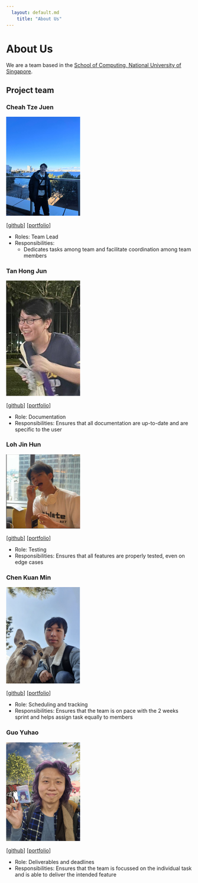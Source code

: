 ```yaml
---
  layout: default.md
    title: "About Us"
---
```


# About Us

We are a team based in the [School of Computing, National University of Singapore](http://www.comp.nus.edu.sg).


## Project team


### Cheah Tze Juen

<img src="images/cheahtj.png" width="200px">

[[github](https://github.com/cheahTJ)]
[[portfolio](team/cheahtj.md)]

* Roles: Team Lead
* Responsibilities:
    * Dedicates tasks among team and facilitate coordination among team members


### Tan Hong Jun

<img src="images/hjuntan.png" width="200px">

[[github](http://github.com/hjuntan)]
[[portfolio](team/hjuntan.md)]

* Role: Documentation
* Responsibilities: Ensures that all documentation are up-to-date and are specific to the user

### Loh Jin Hun

<img src="images/Ragnapop.png" width="200px">

[[github](http://github.com/Ragnapop)] [[portfolio](team/ragnapop.md)]

* Role: Testing
* Responsibilities: Ensures that all features are properly tested, even on edge cases

### Chen Kuan Min

<img src="images/Rikko1204.png" width="200px">

[[github](http://github.com/Rikko1204)]
[[portfolio](team/rikko1204.md)]

* Role: Scheduling and tracking
* Responsibilities: Ensures that the team is on pace with the 2 weeks sprint and helps assign
  task equally to members

### Guo Yuhao

<img src="images/ringoftheking.png" width="200px">

[[github](http://github.com/RingoftheKing)]
[[portfolio](team/ringoftheking.md)]

* Role: Deliverables and deadlines
* Responsibilities: Ensures that the team is focussed on the individual task and is able to deliver the intended feature

